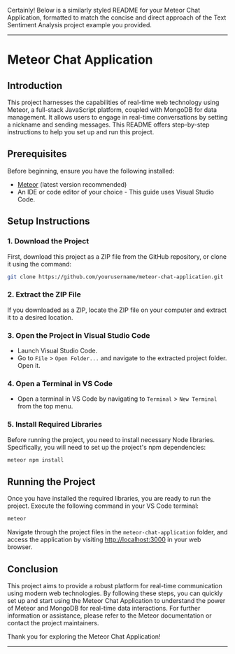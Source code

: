 Certainly! Below is a similarly styled README for your Meteor Chat Application, formatted to match the concise and direct approach of the Text Sentiment Analysis project example you provided.

---

# Meteor Chat Application

## Introduction
This project harnesses the capabilities of real-time web technology using Meteor, a full-stack JavaScript platform, coupled with MongoDB for data management. It allows users to engage in real-time conversations by setting a nickname and sending messages. This README offers step-by-step instructions to help you set up and run this project.

## Prerequisites
Before beginning, ensure you have the following installed:
- [Meteor](https://www.meteor.com/install) (latest version recommended)
- An IDE or code editor of your choice - This guide uses Visual Studio Code.

## Setup Instructions

### 1. Download the Project
First, download this project as a ZIP file from the GitHub repository, or clone it using the command:
```bash
git clone https://github.com/yourusername/meteor-chat-application.git
```

### 2. Extract the ZIP File
If you downloaded as a ZIP, locate the ZIP file on your computer and extract it to a desired location.

### 3. Open the Project in Visual Studio Code
- Launch Visual Studio Code.
- Go to `File` > `Open Folder...` and navigate to the extracted project folder. Open it.

### 4. Open a Terminal in VS Code
- Open a terminal in VS Code by navigating to `Terminal` > `New Terminal` from the top menu.

### 5. Install Required Libraries
Before running the project, you need to install necessary Node libraries. Specifically, you will need to set up the project's npm dependencies:
```bash
meteor npm install
```

## Running the Project
Once you have installed the required libraries, you are ready to run the project. Execute the following command in your VS Code terminal:
```bash
meteor
```
Navigate through the project files in the `meteor-chat-application` folder, and access the application by visiting [http://localhost:3000](http://localhost:3000) in your web browser.

## Conclusion
This project aims to provide a robust platform for real-time communication using modern web technologies. By following these steps, you can quickly set up and start using the Meteor Chat Application to understand the power of Meteor and MongoDB for real-time data interactions. For further information or assistance, please refer to the Meteor documentation or contact the project maintainers.

Thank you for exploring the Meteor Chat Application!

---
